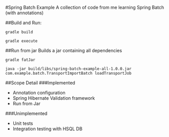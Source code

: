 #Spring Batch Example
A collection of code from me learning Spring Batch (with annotations)

##Build and Run:
```
gradle build

gradle execute
```

##Run from jar
Builds a jar containing all dependencies
```
gradle fatJar
```

```
java -jar build/libs/spring-batch-example-all-1.0.0.jar com.example.batch.TransportImportBatch loadTransportJob
```


##Scope Detail
###Implemented
* Annotation configuration
* Spring Hibernate Validation framework
* Run from Jar

###Unimplemented
* Unit tests
* Integration testing with HSQL DB
